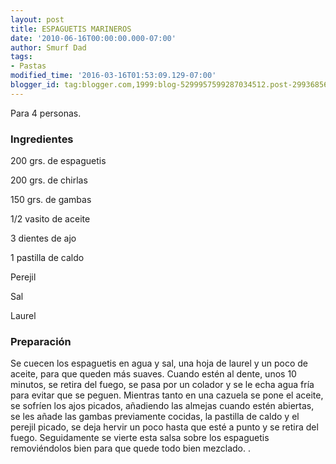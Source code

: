 ```yaml
---
layout: post
title: ESPAGUETIS MARINEROS
date: '2010-06-16T00:00:00.000-07:00'
author: Smurf Dad
tags:
- Pastas
modified_time: '2016-03-16T01:53:09.129-07:00'
blogger_id: tag:blogger.com,1999:blog-5299957599287034512.post-2993685691776563796
---
```


Para 4 personas.

<h3>Ingredientes</h3>

200 grs. de espaguetis

200 grs. de chirlas

150 grs. de gambas

1/2 vasito de aceite

3 dientes de ajo

1 pastilla de caldo

Perejil

Sal

Laurel

<h3>Preparación</h3>

Se cuecen los espaguetis en agua y sal, una hoja de laurel y un poco de aceite, para que queden más suaves. Cuando estén al dente, unos 10 minutos, se retira del fuego, se pasa por un colador y se le echa agua fría para evitar que se peguen. Mientras tanto en una cazuela se pone el aceite, se sofríen los ajos picados, añadiendo las almejas cuando estén abiertas, se les añade las gambas previamente cocidas, la pastilla de caldo y el perejil picado, se deja hervir un poco hasta que esté a punto y se retira del fuego. Seguidamente se vierte esta salsa sobre los espaguetis removiéndolos bien para que quede todo bien mezclado. .

